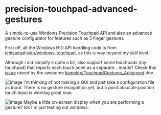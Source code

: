 # precision-touchpad-advanced-gestures
A simple-to-use Windows Precision Touchpad API and also an advanced gesture configurator for features such as 5 finger gestures

First off, all the Windows HID API handling code is from [ichisadashioko/windows-touchpad](https://github.com/ichisadashioko/windows-touchpad), as this is way beyond my skill level.

Although I did simplify it quite a bit, also support some touchpads (my touchpad) that reports each touch point as a separate... inputs? Check this [issue](https://github.com/emoacht/RawInput.Touchpad/issues/1) raised by the awesome [kamektx/TouchpadGestures_Advanced](https://github.com/kamektx/TouchpadGestures_Advanced) dev.

![image](https://user-images.githubusercontent.com/39593345/182168480-5d4ab3ac-8206-4172-a1a8-79685f3c94cc.png)
I'm thinking of not making a GUI and just take a configuration file as input. There is no gesture recognition yet, but 5 point absolute position touch input is working great now.

![image](https://user-images.githubusercontent.com/39593345/182420203-9c5a3a56-a10c-4748-90bb-8642be30facd.png)
Maybe a little on-screen display when you are performing a gesture? Idk I'm just testing out windows.
